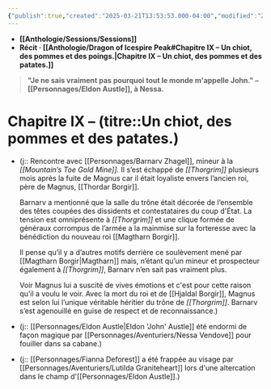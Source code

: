 ```yaml
---
{"publish":true,"created":"2025-03-21T13:53:53.000-04:00","modified":"2025-03-21T13:53:53.000-04:00","cssclasses":""}
---
```



- **[[Anthologie/Sessions/Sessions]]**
- **Récit · [[Anthologie/Dragon of Icespire Peak#Chapitre IX – Un chiot, des pommes et des poings.\|Chapitre IX – Un chiot, des pommes et des patates.]]**

> **"Je ne sais vraiment pas pourquoi tout le monde m'appelle John."
> – [[Personnages/Eldon Austle]], à Nessa.**

# **Chapitre IX –** (titre::**Un chiot, des pommes et des patates.**)

- (j:: Rencontre avec [[Personnages/Barnarv Zhagel]], mineur à la *[[Mountain’s Toe Gold Mine]]*. Il s’est échappé de *[[Thorgrim]]* plusieurs mois après la fuite de Magnus car il était loyaliste envers l’ancien roi, père de Magnus, [[Thordar Borgir]].

	Barnarv a mentionné que la salle du trône était décorée de l’ensemble des têtes coupées des dissidents et contestataires du coup d'État. La tension est omniprésente à *[[Thorgrim]]* et une clique formée de généraux corrompus de l’armée a la mainmise sur la forteresse avec la bénédiction du nouveau roi [[Magtharn Borgir]].
	
	Il pense qu’il y a d’autres motifs derrière ce soulèvement mené par [[Magtharn Borgir\|Magtharn]] mais, n’étant qu’un mineur et prospecteur également à *[[Thorgrim]]*, Barnarv n’en sait pas vraiment plus.
	
	Voir Magnus lui a suscité de vives émotions et c'est pour cette raison qu’il a voulu le voir. Avec la mort du roi et de [[Hjaldal Borgir]], Magnus est selon lui l’unique véritable héritier du trône de *[[Thorgrim]]*. Barnarv s’est agenouillé en guise de respect et de reconnaissance.)

- (j:: [[Personnages/Eldon Austle\|Eldon 'John' Austle]] été endormi de façon magique par [[Personnages/Aventuriers/Nessa Vendove]] pour fouiller dans sa cabane.)

- (j:: [[Personnages/Fianna Deforest]] a été frappée au visage par [[Personnages/Aventuriers/Lutilda Graniteheart]] lors d'une altercation dans le champ d'[[Personnages/Eldon Austle]].)

